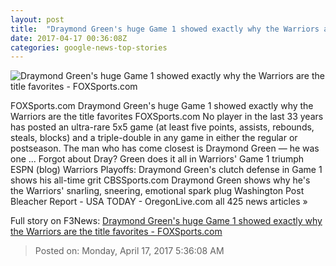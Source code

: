 ```yaml
---
layout: post
title:  "Draymond Green's huge Game 1 showed exactly why the Warriors are the title favorites - FOXSports.com"
date: 2017-04-17 00:36:08Z
categories: google-news-top-stories
---
```


![Draymond Green's huge Game 1 showed exactly why the Warriors are the title favorites - FOXSports.com](http://b.fssta.com/uploads/2017/04/usatsi_10016441.vresize.1200.630.high.0.jpg)

FOXSports.com Draymond Green's huge Game 1 showed exactly why the Warriors are the title favorites FOXSports.com No player in the last 33 years has posted an ultra-rare 5x5 game (at least five points, assists, rebounds, steals, blocks) and a triple-double in any game in either the regular or postseason. The man who has come closest is Draymond Green — he was one ... Forgot about Dray? Green does it all in Warriors' Game 1 triumph ESPN (blog) Warriors Playoffs: Draymond Green's clutch defense in Game 1 shows his all-time grit CBSSports.com Draymond Green shows why he's the Warriors' snarling, sneering, emotional spark plug Washington Post Bleacher Report - USA TODAY - OregonLive.com all 425 news articles »


Full story on F3News: [Draymond Green's huge Game 1 showed exactly why the Warriors are the title favorites - FOXSports.com](http://www.f3nws.com/n/uFAPgB)

> Posted on: Monday, April 17, 2017 5:36:08 AM
